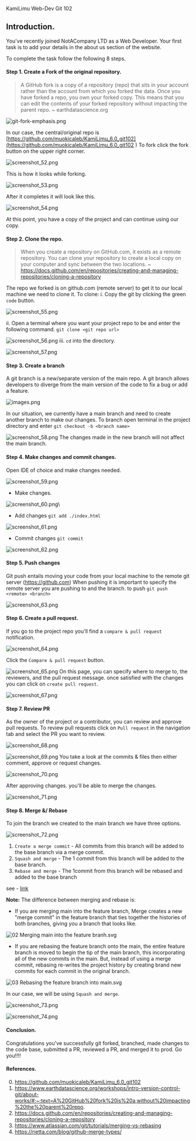 KamiLimu Web-Dev Git 102


## Introduction.
You've recently joined NotACompany LTD as a Web Developer. Your first task is to add your details in the about us section of the website.

To complete the task follow the following 8 steps.
#### Step 1. Create a Fork of the original repository.

> A GitHub fork is a copy of a repository (repo) that sits in your account rather than the account from which you forked the data. Once you have forked a repo, you own your forked copy. This means that you can edit the contents of your forked repository without impacting the parent repo. ~ earthdatascience.org



![git-fork-emphasis.png](./_resources/24f5a598303945f5921ef61b2f029b39.png)

In our case, the central/original repo is  [https://github.com/muokicaleb/KamiLimu_6.0_git102](https://github.com/muokicaleb/KamiLimu_6.0_git102 ) 
To fork click the fork button on the upper right corner.


![screenshot_52.png](./_resources/7110a4f7310142c98480dada874d6fa9.png)

This is how it looks while forking.


![screenshot_53.png](./_resources/25a9d4422e6f478aadef2881a427a181.png)

After it completes it will look like this. 


![screenshot_54.png](./_resources/93847953dc284e50838e0c4c4514a9b0.png)

At this point, you have a copy of the project and can continue using our copy.

#### Step 2. Clone the repo.
> When you create a repository on GitHub.com, it exists as a remote repository. You can clone your repository to create a local copy on your computer and sync between the two locations. ~ https://docs.github.com/en/repositories/creating-and-managing-repositories/cloning-a-repository

The repo we forked is on github.com (remote server) to get it to our local machine we need to clone it. 
To clone:
i. Copy the git by clicking the green `code` button.



![screenshot_55.png](./_resources/31186aa006624616bbda8599a060c747.png)

ii. Open a terminal where you want your project repo to be and enter the following command.
```git clone <git repo url>```

![screenshot_56.png](./_resources/1c43d76fba1d4ab89986108c2003e5da.png)
 iii. `cd` into the directory.
 

![screenshot_57.png](./_resources/7d1f7bc9a65e497ca0e09199e1f17e1b.png)
#### Step 3. Create a branch
A git branch is a new/separate version of the main repo. A git branch allows developers to diverge from the main version of the code to fix a bug or add a feature.


![images.png](./_resources/cbc8b1d795eb4eb1b310c9357c32b6bd.png)

In our situation, we currently have a main branch and need to create another branch to make our changes.
To branch open terminal in the project directory and enter 
```git checkout -b <branch name>	```


![screenshot_58.png](./_resources/f3913ee48f8a417988ad09b22ef24b19.png)
The changes made in the new branch will not affect the main branch.

#### Step 4. Make changes and commit changes.
Open IDE of choice and make changes needed.


![screenshot_59.png](./_resources/4bf89ca4a4ae4ef08376a95d10c4f1fe.png)

- Make changes.

![screenshot_60.png](./_resources/320cc097f8ba4956b5eeeacf728f8ca2.png)\

- Add changes 
```git add ./index.html```


![screenshot_61.png](./_resources/d194bd65ff8c4b35a78fa736d96692b9.png)


- Commit changes 
```git commit  ```


![screenshot_62.png](./_resources/96e155ac9d334a1d9fd3234c55af3e56.png)

#### Step 5. Push changes
Git push entails moving your code from your local machine to the remote git server (https://github.com)
When pushing it is important to specify the remote server you are pushing to and the branch.
to push
```git push <remote> <branch>```

![screenshot_63.png](./_resources/769b56a05bb24ced90f06533e62f55e4.png)

#### Step 6. Create a pull request.
If you go to the project repo you'll find a `compare & pull request` notification.


![screenshot_64.png](./_resources/f3a9b2381c6a454b9a65cd2696347d04.png)

Click the `Compare & pull request` button.


![screenshot_65.png](./_resources/012fb2632f0e42859a05abb8fca79ea3.png)
On this page, you can specify where to merge to, the reviewers, and the pull request message.
once satisfied with the changes you can click on `create pull request`.


![screenshot_67.png](./_resources/731def0e63da4a328aa80c84c4460726.png)

#### Step 7. Review PR
As the owner of the project or a contributor, you can review and approve pull requests.
To review pull requests click on `Pull request` in the navigation tab and select the PR you want to review.


![screenshot_68.png](./_resources/604b8b8568604381b04f9edd927281d0.png)


![screenshot_69.png](./_resources/47e174c77091489bb6c4a193631fd8f6.png)
You take a look at the commits & files then either comment, approve or request changes. 


![screenshot_70.png](./_resources/07b48f39def74c4485824dd59283dc74.png)

After approving changes.
you'll be able to merge the changes.


![screenshot_71.png](./_resources/2bdda5a29b1941dda2b23081d0290cef.png)



#### Step 8. Merge &/ Rebase
To join the branch we created to the main branch we have three options.


![screenshot_72.png](./_resources/71ba7143e6a74dada73acd0385337d45.png)


1. `Create a merge commit` - All commits from this branch will be added to the base branch via a merge commit.
2. `Squash and merge` - The 1 commit from this branch will be added to the base branch.
3. `Rebase and merge` - The 1commit from this branch will be rebased and added to the base branch

see - [link](https://rietta.com/blog/github-merge-types/)

**Note:** The difference between merging and rebase is:
- If you are merging main into the feature branch, Merge creates a new "merge commit" in the feature branch that ties together the histories of both branches, giving you a branch that looks like.


![02 Merging main into the feature branh.svg](./_resources/57161c9dd3474a0e8274e7ecebc46631.svg)


- If you are rebasing the feature branch onto the main, the entire feature branch is moved to begin the tip of the main branch, this incorporating all of the new commits in the main. But, instead of using a merge commit, rebasing re-writes the project history by creating brand new commits for each commit in the original branch.



![03 Rebasing the feature branch into main.svg](./_resources/8583162350b741eca2afa68c74aafc1d.svg)

In our case, we will be using `Squash and merge`. 


![screenshot_73.png](./_resources/80641895a58547a5b8d9755613f0396d.png)



![screenshot_74.png](./_resources/6795702f8e7d4e6984ad3daa5f3e1c4f.png)



#### Conclusion.
Congratulations you've successfully git forked, branched, made changes to the code base, submitted a PR, reviewed a PR, and merged it to prod. 
Go you!!!!

#### References.
0.  https://github.com/muokicaleb/KamiLimu_6.0_git102 
1. https://www.earthdatascience.org/workshops/intro-version-control-git/about-works/#:~:text=A%20GitHub%20fork%20is%20a,without%20impacting%20the%20parent%20repo.
2. https://docs.github.com/en/repositories/creating-and-managing-repositories/cloning-a-repository
3. https://www.atlassian.com/git/tutorials/merging-vs-rebasing
4. https://rietta.com/blog/github-merge-types/